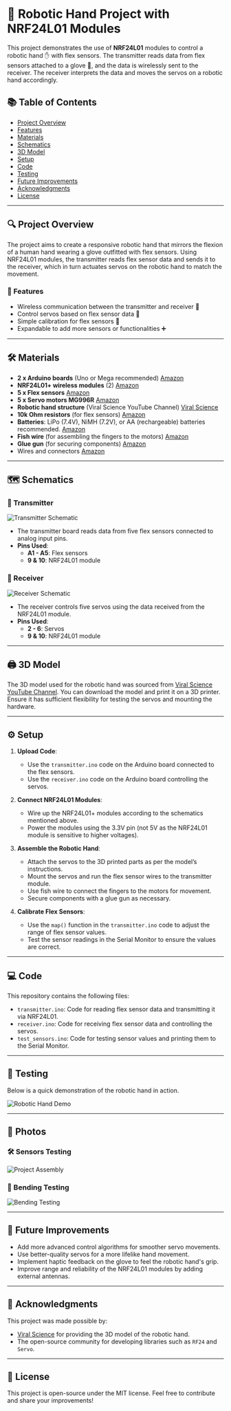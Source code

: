 # 🤖 Robotic Hand Project with NRF24L01 Modules

This project demonstrates the use of **NRF24L01** modules to control a robotic hand ✋ with flex sensors. The transmitter reads data from flex sensors attached to a glove 🧤, and the data is wirelessly sent to the receiver. The receiver interprets the data and moves the servos on a robotic hand accordingly.

## 📚 Table of Contents
- [Project Overview](#project-overview)
- [Features](#features)
- [Materials](#materials)
- [Schematics](#schematics)
- [3D Model](#3d-model)
- [Setup](#setup)
- [Code](#code)
- [Testing](#testing)
- [Future Improvements](#future-improvements)
- [Acknowledgments](#acknowledgments)
- [License](#license)

---

## 🔍 Project Overview

The project aims to create a responsive robotic hand that mirrors the flexion of a human hand wearing a glove outfitted with flex sensors. Using NRF24L01 modules, the transmitter reads flex sensor data and sends it to the receiver, which in turn actuates servos on the robotic hand to match the movement.

### 🌟 Features
- Wireless communication between the transmitter and receiver 📡
- Control servos based on flex sensor data 🔧
- Simple calibration for flex sensors 📏
- Expandable to add more sensors or functionalities ➕

---

## 🛠️ Materials

- **2 x Arduino boards** (Uno or Mega recommended) [Amazon](https://a.co/d/7hcBaU4)
- **NRF24L01+ wireless modules** (2) [Amazon](https://a.co/d/2pLEXYt)
- **5 x Flex sensors** [Amazon](https://a.co/d/0HHEU9b)
- **5 x Servo motors MG996R** [Amazon](https://a.co/d/9qywIPb)
- **Robotic hand structure** (Viral Science YouTube Channel) [Viral Science](3d__rh_priting)
- **10k Ohm resistors** (for flex sensors) [Amazon](https://a.co/d/1EXjHHf)
- **Batteries**: LiPo (7.4V), NiMH (7.2V), or AA (rechargeable) batteries recommended. [Amazon](https://a.co/d/2NYQ9gW)
- **Fish wire** (for assembling the fingers to the motors) [Amazon](https://a.co/d/iEQPEsA)
- **Glue gun** (for securing components) [Amazon](https://a.co/d/2u9a7ZK)
- Wires and connectors [Amazon](https://a.co/d/2u9a7ZK)

---

## 🗺️ Schematics

### 📡 Transmitter
![Transmitter Schematic](images/transmitter_schematic.png)
- The transmitter board reads data from five flex sensors connected to analog input pins.
- **Pins Used**:
  - **A1 - A5**: Flex sensors
  - **9 & 10**: NRF24L01 module

### 📡 Receiver
![Receiver Schematic](images/receiver_schematic.jpg)
- The receiver controls five servos using the data received from the NRF24L01 module.
- **Pins Used**:
  - **2 - 6**: Servos
  - **9 & 10**: NRF24L01 module

---

## 🖨️ 3D Model

The 3D model used for the robotic hand was sourced from [Viral Science YouTube Channel](https://www.viralsciencecreativity.com/post/arduino-flex-sensor-controlled-robot-hand). You can download the model and print it on a 3D printer. Ensure it has sufficient flexibility for testing the servos and mounting the hardware.

---

## ⚙️ Setup

1. **Upload Code**:
   - Use the `transmitter.ino` code on the Arduino board connected to the flex sensors.
   - Use the `receiver.ino` code on the Arduino board controlling the servos.

2. **Connect NRF24L01 Modules**:
   - Wire up the NRF24L01+ modules according to the schematics mentioned above.
   - Power the modules using the 3.3V pin (not 5V as the NRF24L01 module is sensitive to higher voltages).

3. **Assemble the Robotic Hand**:
   - Attach the servos to the 3D printed parts as per the model’s instructions.
   - Mount the servos and run the flex sensor wires to the transmitter module.
   - Use fish wire to connect the fingers to the motors for movement.
   - Secure components with a glue gun as necessary.

4. **Calibrate Flex Sensors**:
   - Use the `map()` function in the `transmitter.ino` code to adjust the range of flex sensor values.
   - Test the sensor readings in the Serial Monitor to ensure the values are correct.

---

## 💻 Code

This repository contains the following files:
- `transmitter.ino`: Code for reading flex sensor data and transmitting it via NRF24L01.
- `receiver.ino`: Code for receiving flex sensor data and controlling the servos.
- `test_sensors.ino`: Code for testing sensor values and printing them to the Serial Monitor.

---

## 🧪 Testing

Below is a quick demonstration of the robotic hand in action.

![Robotic Hand Demo](images/3d__model_testing.gif)

---

## 📸 Photos

### 🛠️ Sensors Testing
![Project Assembly](images/sensors_testing.gif)

### 🧤 Bending Testing
![Bending Testing](images/bending_testing.gif)

---

## 🚀 Future Improvements

- Add more advanced control algorithms for smoother servo movements.
- Use better-quality servos for a more lifelike hand movement.
- Implement haptic feedback on the glove to feel the robotic hand's grip.
- Improve range and reliability of the NRF24L01 modules by adding external antennas.

---

## 🙏 Acknowledgments

This project was made possible by:
- [Viral Science](https://www.viralsciencecreativity.com/post/arduino-flex-sensor-controlled-robot-hand) for providing the 3D model of the robotic hand.
- The open-source community for developing libraries such as `RF24` and `Servo`.

---

## 📄 License

This project is open-source under the MIT license. Feel free to contribute and share your improvements!
